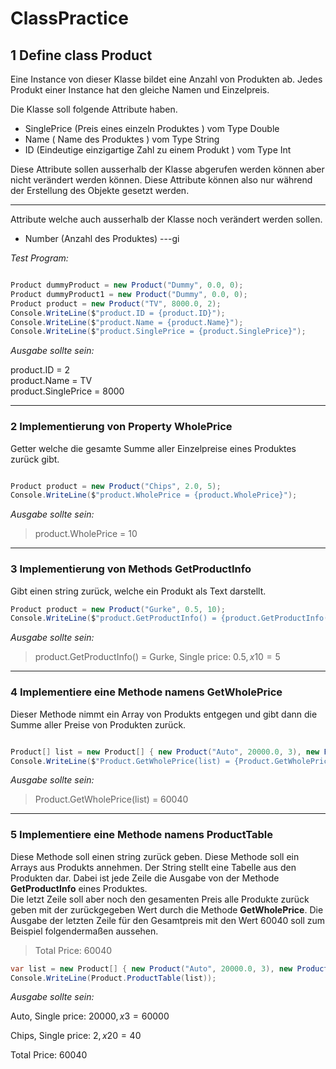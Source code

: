 # ClassPractice

## 1 Define class Product

Eine Instance von dieser Klasse bildet eine Anzahl von Produkten ab. Jedes Produkt einer Instance hat den gleiche Namen und Einzelpreis.

Die Klasse soll folgende Attribute haben. 

- SinglePrice (Preis eines einzeln Produktes ) vom Type Double
- Name ( Name des Produktes ) vom Type String
- ID (Eindeutige einzigartige Zahl zu einem Produkt ) vom Type Int

Diese Attribute sollen ausserhalb der Klasse abgerufen werden können aber nicht verändert werden können. Diese Attribute können also nur während der Erstellung des Objekte gesetzt werden.

---
Attribute welche auch ausserhalb der Klasse noch verändert werden sollen.

- Number (Anzahl des Produktes)
---gi

*Test Program:*

```C#

Product dummyProduct = new Product("Dummy", 0.0, 0);
Product dummyProduct1 = new Product("Dummy", 0.0, 0);
Product product = new Product("TV", 8000.0, 2);
Console.WriteLine($"product.ID = {product.ID}");
Console.WriteLine($"product.Name = {product.Name}");
Console.WriteLine($"product.SinglePrice = {product.SinglePrice}");

```

*Ausgabe sollte sein:*

product.ID = 2 \
product.Name = TV \
product.SinglePrice = 8000 

---

### 2 Implementierung von Property **WholePrice**

Getter welche die gesamte Summe aller Einzelpreise eines Produktes zurück gibt.

```C#

Product product = new Product("Chips", 2.0, 5);
Console.WriteLine($"product.WholePrice = {product.WholePrice}");

```

*Ausgabe sollte sein:*

> product.WholePrice = 10

---

### 3 Implementierung von Methods **GetProductInfo**

Gibt einen string zurück, welche ein Produkt als Text darstellt.

```C#
Product product = new Product("Gurke", 0.5, 10);
Console.WriteLine($"product.GetProductInfo() = {product.GetProductInfo()}");
```

*Ausgabe sollte sein:*

> product.GetProductInfo() = Gurke, Single price: 0.5$, x10 = 5$

---
### 4 Implementiere eine Methode namens **GetWholePrice**

Dieser Methode nimmt ein Array von Produkts entgegen und gibt dann die Summe aller Preise von Produkten zurück.

```C#

Product[] list = new Product[] { new Product("Auto", 20000.0, 3), new Product("Chips", 2.0, 20)  };
Console.WriteLine($"Product.GetWholePrice(list) = {Product.GetWholePrice(list)}");

```

*Ausgabe sollte sein:*

> Product.GetWholePrice(list) = 60040
---
### 5 Implementiere eine Methode namens **ProductTable**

Diese Methode soll einen string zurück geben. Diese Methode soll ein Arrays aus Produkts annehmen.
Der String stellt eine Tabelle aus den Produkten dar. Dabei ist jede Zeile die Ausgabe von der Methode 
**GetProductInfo** eines Produktes.   
Die letzt Zeile soll aber noch den gesamenten Preis alle Produkte zurück geben mit der zurückgegeben Wert durch die Methode **GetWholePrice**.
Die Ausgabe der letzten Zeile für den Gesamtpreis mit den Wert 60040 soll zum Beispiel folgendermaßen aussehen.

> Total Price: 60040

```C#
var list = new Product[] { new Product("Auto", 20000.0, 3), new Product("Chips", 2.0, 20)  };
Console.WriteLine(Product.ProductTable(list));
```

*Ausgabe sollte sein:*

Auto, Single price: 20000$, x3 = 60000$  

Chips, Single price: 2$, x20 = 40$  

Total Price: 60040
